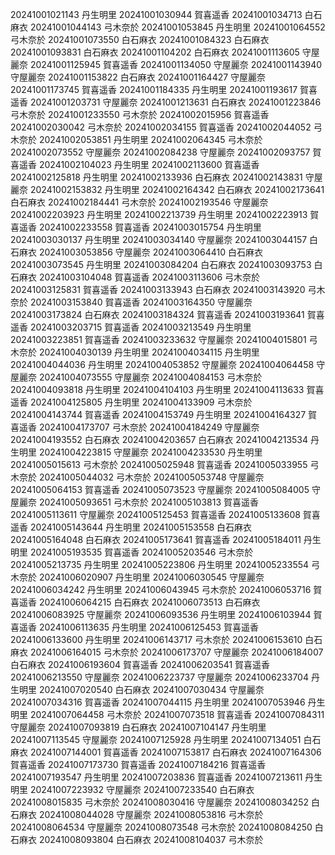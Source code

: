 20241001021143 丹生明里
20241001030944 賀喜遥香
20241001034713 白石麻衣
20241001044143 弓木奈於
20241001053845 丹生明里
20241001064552 弓木奈於
20241001073550 白石麻衣
20241001084323 白石麻衣
20241001093831 白石麻衣
20241001104202 白石麻衣
20241001113605 守屋麗奈
20241001125945 賀喜遥香
20241001134050 守屋麗奈
20241001143940 守屋麗奈
20241001153822 白石麻衣
20241001164427 守屋麗奈
20241001173745 賀喜遥香
20241001184335 丹生明里
20241001193617 賀喜遥香
20241001203731 守屋麗奈
20241001213631 白石麻衣
20241001223846 弓木奈於
20241001233550 弓木奈於
20241002015956 賀喜遥香
20241002030042 弓木奈於
20241002034155 賀喜遥香
20241002044052 弓木奈於
20241002053851 丹生明里
20241002064345 弓木奈於
20241002073552 守屋麗奈
20241002084238 守屋麗奈
20241002093757 賀喜遥香
20241002104023 丹生明里
20241002113600 賀喜遥香
20241002125818 丹生明里
20241002133936 白石麻衣
20241002143831 守屋麗奈
20241002153832 丹生明里
20241002164342 白石麻衣
20241002173641 白石麻衣
20241002184441 弓木奈於
20241002193546 守屋麗奈
20241002203923 丹生明里
20241002213739 丹生明里
20241002223913 賀喜遥香
20241002233558 賀喜遥香
20241003015754 丹生明里
20241003030137 丹生明里
20241003034140 守屋麗奈
20241003044157 白石麻衣
20241003053856 守屋麗奈
20241003064410 白石麻衣
20241003073545 丹生明里
20241003084204 白石麻衣
20241003093753 白石麻衣
20241003104048 賀喜遥香
20241003113606 弓木奈於
20241003125831 賀喜遥香
20241003133943 白石麻衣
20241003143920 弓木奈於
20241003153840 賀喜遥香
20241003164350 守屋麗奈
20241003173824 白石麻衣
20241003184324 賀喜遥香
20241003193641 賀喜遥香
20241003203715 賀喜遥香
20241003213549 丹生明里
20241003223851 賀喜遥香
20241003233632 守屋麗奈
20241004015801 弓木奈於
20241004030139 丹生明里
20241004034115 丹生明里
20241004044036 丹生明里
20241004053852 守屋麗奈
20241004064458 守屋麗奈
20241004073555 守屋麗奈
20241004084153 弓木奈於
20241004093818 丹生明里
20241004104103 丹生明里
20241004113633 賀喜遥香
20241004125805 丹生明里
20241004133909 弓木奈於
20241004143744 賀喜遥香
20241004153749 丹生明里
20241004164327 賀喜遥香
20241004173707 弓木奈於
20241004184249 守屋麗奈
20241004193552 白石麻衣
20241004203657 白石麻衣
20241004213534 丹生明里
20241004223815 守屋麗奈
20241004233530 丹生明里
20241005015613 弓木奈於
20241005025948 賀喜遥香
20241005033955 弓木奈於
20241005044032 弓木奈於
20241005053748 守屋麗奈
20241005064153 賀喜遥香
20241005073523 守屋麗奈
20241005084005 守屋麗奈
20241005093651 弓木奈於
20241005103813 賀喜遥香
20241005113611 守屋麗奈
20241005125453 賀喜遥香
20241005133608 賀喜遥香
20241005143644 丹生明里
20241005153558 白石麻衣
20241005164048 白石麻衣
20241005173641 賀喜遥香
20241005184011 丹生明里
20241005193535 賀喜遥香
20241005203546 弓木奈於
20241005213735 丹生明里
20241005223806 丹生明里
20241005233554 弓木奈於
20241006020907 丹生明里
20241006030545 守屋麗奈
20241006034242 丹生明里
20241006043945 弓木奈於
20241006053716 賀喜遥香
20241006064215 白石麻衣
20241006073513 白石麻衣
20241006083925 守屋麗奈
20241006093536 丹生明里
20241006103944 賀喜遥香
20241006113635 丹生明里
20241006125453 賀喜遥香
20241006133600 丹生明里
20241006143717 弓木奈於
20241006153610 白石麻衣
20241006164015 弓木奈於
20241006173707 守屋麗奈
20241006184007 白石麻衣
20241006193604 賀喜遥香
20241006203541 賀喜遥香
20241006213550 守屋麗奈
20241006223737 守屋麗奈
20241006233704 丹生明里
20241007020540 白石麻衣
20241007030434 守屋麗奈
20241007034316 賀喜遥香
20241007044115 丹生明里
20241007053946 丹生明里
20241007064458 弓木奈於
20241007073518 賀喜遥香
20241007084311 守屋麗奈
20241007093819 白石麻衣
20241007104147 丹生明里
20241007113545 守屋麗奈
20241007125928 丹生明里
20241007134051 白石麻衣
20241007144001 賀喜遥香
20241007153817 白石麻衣
20241007164306 賀喜遥香
20241007173730 賀喜遥香
20241007184216 賀喜遥香
20241007193547 丹生明里
20241007203836 賀喜遥香
20241007213611 丹生明里
20241007223932 守屋麗奈
20241007233540 白石麻衣
20241008015835 弓木奈於
20241008030416 守屋麗奈
20241008034252 白石麻衣
20241008044028 守屋麗奈
20241008053816 弓木奈於
20241008064534 守屋麗奈
20241008073548 弓木奈於
20241008084250 白石麻衣
20241008093804 白石麻衣
20241008104037 弓木奈於
